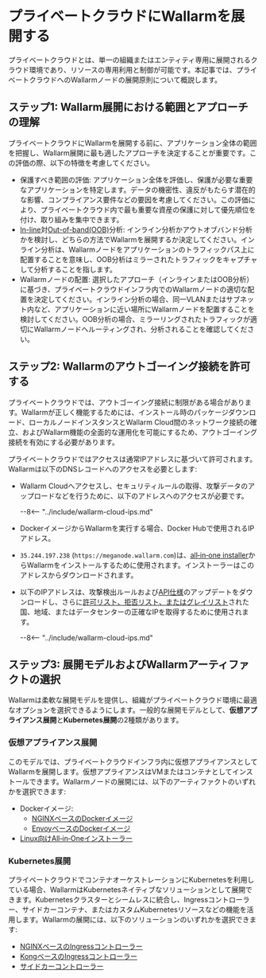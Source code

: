[ip-lists-docs]:                    ../../user-guides/ip-lists/overview.md
[api-spec-enforcement-docs]:        ../../api-specification-enforcement/overview.md

# プライベートクラウドにWallarmを展開する

プライベートクラウドとは、単一の組織またはエンティティ専用に展開されるクラウド環境であり、リソースの専用利用と制御が可能です。本記事では、プライベートクラウドへのWallarmノードの展開原則について概説します。

## ステップ1: Wallarm展開における範囲とアプローチの理解

プライベートクラウドにWallarmを展開する前に、アプリケーション全体の範囲を把握し、Wallarm展開に最も適したアプローチを決定することが重要です。この評価の際、以下の特徴を考慮してください。

* 保護すべき範囲の評価: アプリケーション全体を評価し、保護が必要な重要なアプリケーションを特定します。データの機密性、違反がもたらす潜在的な影響、コンプライアンス要件などの要因を考慮してください。この評価により、プライベートクラウド内で最も重要な資産の保護に対して優先順位を付け、取り組みを集中できます。
* [In-line](../inline/overview.md)対[Out-of-band(OOB)](../oob/overview.md)分析: インライン分析かアウトオブバンド分析かを検討し、どちらの方法でWallarmを展開するか決定してください。インライン分析は、Wallarmノードをアプリケーションのトラフィックパス上に配置することを意味し、OOB分析はミラーされたトラフィックをキャプチャして分析することを指します。
* Wallarmノードの配置: 選択したアプローチ（インラインまたはOOB分析）に基づき、プライベートクラウドインフラ内でのWallarmノードの適切な配置を決定してください。インライン分析の場合、同一VLANまたはサブネット内など、アプリケーションに近い場所にWallarmノードを配置することを検討してください。OOB分析の場合、ミラーリングされたトラフィックが適切にWallarmノードへルーティングされ、分析されることを確認してください。

## ステップ2: Wallarmのアウトゴーイング接続を許可する

プライベートクラウドでは、アウトゴーイング接続に制限がある場合があります。Wallarmが正しく機能するためには、インストール時のパッケージダウンロード、ローカルノードインスタンスとWallarm Cloud間のネットワーク接続の確立、およびWallarm機能の全面的な運用化を可能にするため、アウトゴーイング接続を有効にする必要があります。

プライベートクラウドではアクセスは通常IPアドレスに基づいて許可されます。Wallarmは以下のDNSレコードへのアクセスを必要とします:

* Wallarm Cloudへアクセスし、セキュリティルールの取得、攻撃データのアップロードなどを行うために、以下のアドレスへのアクセスが必要です。

    --8<-- "../include/wallarm-cloud-ips.md"
* DockerイメージからWallarmを実行する場合、Docker Hubで使用されるIPアドレス。
* `35.244.197.238` (`https://meganode.wallarm.com`)は、[all‑in‑one installer](../nginx/all-in-one.md)からWallarmをインストールするために使用されます。インストーラーはこのアドレスからダウンロードされます。
* 以下のIPアドレスは、攻撃検出ルールおよび[API仕様][api-spec-enforcement-docs]のアップデートをダウンロードし、さらに[許可リスト、拒否リスト、またはグレイリスト][ip-lists-docs]された国、地域、またはデータセンターの正確なIPを取得するために使用されます。

    --8<-- "../include/wallarm-cloud-ips.md"

## ステップ3: 展開モデルおよびWallarmアーティファクトの選択

Wallarmは柔軟な展開モデルを提供し、組織がプライベートクラウド環境に最適なオプションを選択できるようにします。一般的な展開モデルとして、**仮想アプライアンス展開**と**Kubernetes展開**の2種類があります。

### 仮想アプライアンス展開

このモデルでは、プライベートクラウドインフラ内に仮想アプライアンスとしてWallarmを展開します。仮想アプライアンスはVMまたはコンテナとしてインストールできます。Wallarmノードの展開には、以下のアーティファクトのいずれかを選択できます:

* Dockerイメージ:
    * [NGINXベースのDockerイメージ](../../admin-en/installation-docker-en.md)
    * [EnvoyベースのDockerイメージ](../../admin-en/installation-guides/envoy/envoy-docker.md)
* [Linux向けAll‑in‑Oneインストーラー](../nginx/all-in-one.md)

### Kubernetes展開

プライベートクラウドでコンテナオーケストレーションにKubernetesを利用している場合、WallarmはKubernetesネイティブなソリューションとして展開できます。Kubernetesクラスターとシームレスに統合し、Ingressコントローラー、サイドカーコンテナ、またはカスタムKubernetesリソースなどの機能を活用します。Wallarmの展開には、以下のソリューションのいずれかを選択できます:

* [NGINXベースのIngressコントローラー](../../admin-en/installation-kubernetes-en.md)
* [KongベースのIngressコントローラー](../kubernetes/kong-ingress-controller/deployment.md)
* [サイドカーコントローラー](../kubernetes/sidecar-proxy/deployment.md)